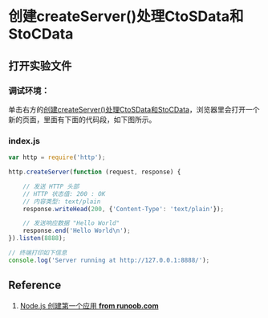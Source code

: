 # 创建createServer()处理CtoSData和StoCData

## 打开实验文件

### 调试环境：
单击右方的[创建createServer()处理CtoSData和StoCData](https://repl.it/@quanbinn/Chuang-Jian-createServerChu-Li-CtoSDataHe-StoCData)，浏览器里会打开一个新的页面，里面有下面的代码段，如下图所示。

### index.js
```javascript
var http = require('http');

http.createServer(function (request, response) {

    // 发送 HTTP 头部 
    // HTTP 状态值: 200 : OK
    // 内容类型: text/plain
    response.writeHead(200, {'Content-Type': 'text/plain'});

    // 发送响应数据 "Hello World"
    response.end('Hello World\n');
}).listen(8888);

// 终端打印如下信息
console.log('Server running at http://127.0.0.1:8888/');
```

## Reference

1. [Node.js 创建第一个应用 **from runoob.com**](https://www.runoob.com/nodejs/nodejs-http-server.html)




